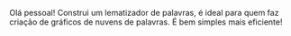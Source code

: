 Olá pessoal!
Construi um lematizador de palavras, é ideal para quem faz criação de gráficos de nuvens de palavras.
É bem simples mais eficiente!